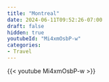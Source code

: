 ```yaml
---
title: "Montreal"
date: 2024-06-11T09:52:26-07:00
draft: false
hidden: true
youtubeId: "Mi4xmOsbP-w"
categories:
- Travel
---
```


{{< youtube Mi4xmOsbP-w >}}

